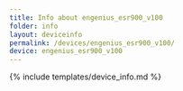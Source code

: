```yaml
---
title: Info about engenius_esr900_v100
folder: info
layout: deviceinfo
permalink: /devices/engenius_esr900_v100/
device: engenius_esr900_v100
---
```

{% include templates/device_info.md %}
